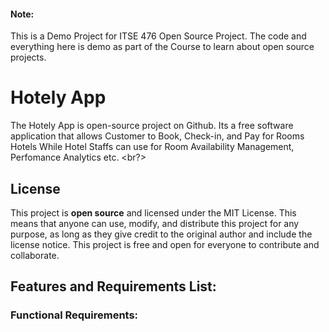 #### Note: 
This is a Demo Project for ITSE 476 Open Source Project. The code and everything here is demo as part of the Course to learn about open source projects.  <br>

# Hotely App
The Hotely App is open-source project on Github. Its a free software application that allows Customer to Book, Check-in, and Pay for Rooms Hotels While Hotel Staffs can use for Room Availability Management, Perfomance Analytics etc. <br?>

## License
This project is **open source** and licensed under the MIT License. This means that anyone can use, modify, and distribute this project for any purpose, as long as they give credit to the original author and include the license notice. This project is free and open for everyone to contribute and collaborate.

## Features and Requirements List:
### Functional Requirements:

